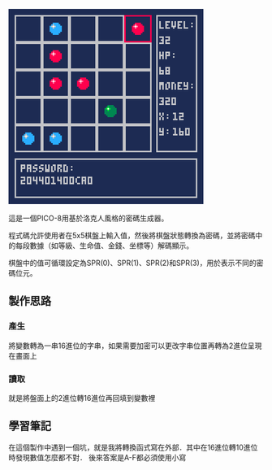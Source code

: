 ![](https://github.com/tupochang/Pico-8-big5/blob/main/Image/rockmanpassword.png)


這是一個PICO-8用基於洛克人風格的密碼生成器。


程式碼允許使用者在5x5棋盤上輸入值，然後將棋盤狀態轉換為密碼，並將密碼中的每段數據（如等級、生命值、金錢、坐標等）解碼顯示。


棋盤中的值可循環設定為SPR(0)、SPR(1)、SPR(2)和SPR(3)，用於表示不同的密碼位元。

## 製作思路
### 產生
將變數轉為一串16進位的字串，如果需要加密可以更改字串位置再轉為2進位呈現在畫面上
### 讀取
就是將盤面上的2進位轉16進位再回填到變數裡

## 學習筆記
在這個製作中遇到一個坑，就是我將轉換函式寫在外部．其中在16進位轉10進位時發現數值怎麼都不對．
後來答案是A-F都必須使用小寫

